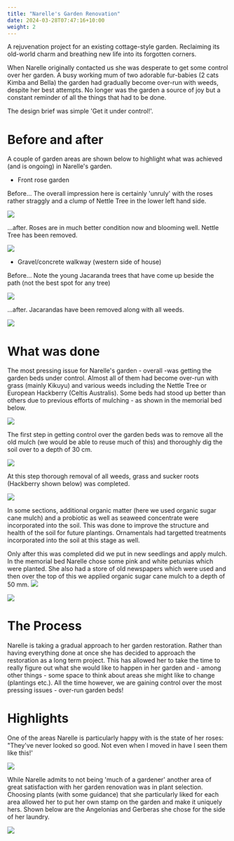 ```yaml
---
title: "Narelle's Garden Renovation"
date: 2024-03-28T07:47:16+10:00
weight: 2
---
```


A rejuvenation project for an existing cottage-style garden. Reclaiming its old-world charm and breathing new life into its forgotten corners. 

When Narelle originally contacted us she was desperate to get some control over her garden. A busy working mum of two adorable fur-babies (2 cats Kimba and Bella) the garden had gradually become over-run with weeds, despite her best attempts. No longer was the garden a source of joy but a constant reminder of all the things that had to be done. 

The design brief was simple 'Get it under control!'.

# Before and after

A couple of garden areas are shown below to highlight what was achieved (and is ongoing) in Narelle's garden.
- Front rose garden

Before... The overall impression here is certainly 'unruly' with the roses rather straggly and a clump of Nettle Tree in the lower left hand side. 

![](../../images/projects/narelle/rose_garden_before.jpg)

...after. Roses are in much better condition now and blooming well. Nettle Tree has been removed.

![](../../images/projects/narelle/rose_garden_after.jpg)

- Gravel/concrete walkway (western side of house)

Before... Note the young Jacaranda trees that have come up beside the path (not the best spot for any tree)

![](../../images/projects/narelle/side_walkway_before.jpg)

...after. Jacarandas have been removed along with all weeds. 

![](../../images/projects/narelle/side_walkway_after.jpg)


# What was done

The most pressing issue for Narelle's garden - overall -was getting the garden beds under control. Almost all of them had become over-run with grass (mainly Kikuyu) and various weeds including the Nettle Tree or European Hackberry (Celtis Australis). Some beds had stood up better than others due to previous efforts of mulching - as shown in the memorial bed below.

![](../../images/projects/narelle/memorial_bed_front_before.jpg)

The first step in getting control over the garden beds was to remove all the old mulch (we would be able to reuse much of this) and thoroughly dig the soil over to a depth of 30 cm. 

![](../../images/projects/narelle/memorial_bed_dug_over.jpg)

At this step thorough removal of all weeds, grass and sucker roots (Hackberry shown below) was completed. 

![](../../images/projects/narelle/hackberry_removal.jpg)

In some sections, additional organic matter (here we used organic sugar cane mulch) and a probiotic as well as seaweed concentrate were incorporated into the soil. This was done to improve the structure and health of the soil for future plantings. Ornamentals had targetted treatments incorporated into the soil at this stage as well. 

Only after this was completed did we put in new seedlings and apply mulch. In the memorial bed Narelle chose some pink and white petunias which were planted. She also had a store of old newspapers which were used and then over the top of this we applied organic sugar cane mulch to a depth of 50 mm.
![](../../images/projects/narelle/memorial_bed_mulched.jpg)

![](../../images/projects/narelle/memorial_bed_planted_mulched.jpg)

# The Process
Narelle is taking a gradual approach to her garden restoration. Rather than having everything done at once she has decided to approach the restoration as a long term project. This has allowed her to take the time to really figure out what she would like to happen in her garden and - among other things - some space to think about areas she might like to change (plantings etc.). All the time however, we are gaining control over the most pressing issues - over-run garden beds!   

# Highlights
One of the areas Narelle is particularly happy with is the state of her roses: "They've never looked so good. Not even when I moved in have I seen them like this!'

![](../../images/projects/narelle/single_red_rose.jpg)

While Narelle admits to not being 'much of a gardener' another area of great satisfaction with her garden renovation was in plant selection. Choosing plants (with some guidance) that she particularly liked for each area allowed her to put her own stamp on the garden and make it uniquely hers. Shown below are the Angelonias and Gerberas she chose for the side of her laundry.

![](../../images/projects/narelle/gerbera_angelonia.jpg)


